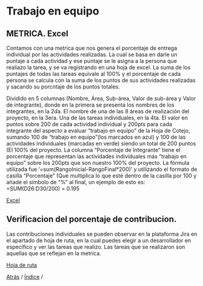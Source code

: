 # Trabajo en equipo


## METRICA. Excel
Contamos con una metrica que nos genera el porcentaje de entrega individual por las actividades realizadas. La cual se basa en darle un puntaje a cada actividad y ese puntaje se le asigna a la persona que realiazo la tarea, y se va registrando en una hoja de excel. La suma de los puntajes de todas las tareas equivale al 100% y el porcentaje de cada persona se calcula con la suma de los puntos de sus actividades realizadas y sacando su porcntaje de los puntos totales.

Dividido en 5 columnas (Nombre, Área, Sub-área, Valor de sub-área y Valor de integrante), donde en la primera se presenta los nombres de los integrantes, en la 2da. El nombre de una de las 8 áreas de realización del proyecto, en la 3era. Una de las tareas individuales, en la 4ta. El valor en puntos sobre 200 de cada actividad individual y 200pts para cada integrante del aspecto a evaluar “trabajo en equipo” de la Hoja de Cotejo, sumando 100 de “trabajo en equipo”(los marcados en azul) y 100 de las actividades individuales (marcadas en verde) siendo un total de 200 puntos (El 100% del proyecto.
La columna “Porcentaje de Integrante” tiene el porcentaje que representan las actividades individuales más “trabajo en equipo” sobre los 200pts que son nuestro 100% del proyecto.
La fórmula utilizada fue ‘=sum(RangoInicial-RangoFinal*200)’ y utilizando el formato de casilla “Porcentaje” (Que multiplica lo que esté dentro de la casilla por 100 y añade el símbolo de “%” al final, un ejemplo de esto es:
=SUM(D26:D30/200) = 0.195

[Excel](https://drive.google.com/file/d/17_sj2oP0voHFacM_bIQ_VcdIGI5xYTmD/view "Excel")

## Verificacion del porcentaje de contribucion.

Las contribuciones individuales se pueden observar en la plataforma Jira en el apartado de hoja de ruta, en la cual puedes elegir a un desarrollador en especifico y ver las tareas que realizo. Las tareas que se realizaron son aquellas que se reflejan en la metrica.

[Hoja de ruta](https://metodos-de-organizacion.atlassian.net/jira/software/projects/FIS/boards/2/roadmap "Hoja de ruta")


[Atrás](https://github.com/Ibis-C/Metodos-de-organizacion/blob/Primera-Entrega/Documentacion/7.%20Competencias%20.md#competencia)
/ [Índice](https://github.com/Ibis-C/Metodos-de-organizaci-n#%C3%ADndice) /

